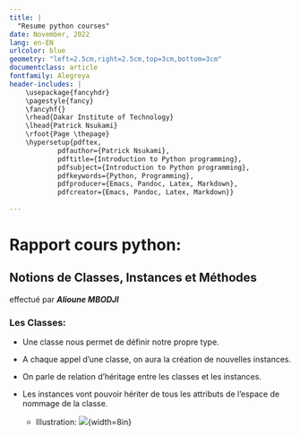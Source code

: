```yaml
---
title: |
  "Resume python courses"
date: November, 2022
lang: en-EN
urlcolor: blue
geometry: "left=2.5cm,right=2.5cm,top=3cm,bottom=3cm"
documentclass: article
fontfamily: Alegreya
header-includes: |
    \usepackage{fancyhdr}
    \pagestyle{fancy}
    \fancyhf{}
    \rhead{Dakar Institute of Technology}
    \lhead{Patrick Nsukami}
    \rfoot{Page \thepage}
    \hypersetup{pdftex,
            pdfauthor={Patrick Nsukami},
            pdftitle={Introduction to Python programming},
            pdfsubject={Introduction to Python programming},
            pdfkeywords={Python, Programming},
            pdfproducer={Emacs, Pandoc, Latex, Markdown},
            pdfcreator={Emacs, Pandoc, Latex, Markdown}}
    
---
```

# Rapport cours python: 
## Notions de Classes, Instances et Méthodes
effectué par ***Alioune MBODJI***

### Les Classes:
- Une classe nous permet de définir notre propre type.
- A chaque appel d’une classe, on aura la création de nouvelles instances.
- On parle de relation d’héritage entre les classes et les instances.
- Les instances vont pouvoir hériter de tous les attributs de l’espace de nommage de la classe.

  - Illustration:
  ![](./upgraded-journey/img/img_class.png){width=8in} 



